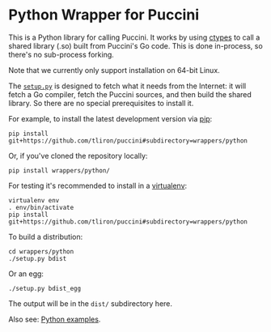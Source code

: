 Python Wrapper for Puccini
==========================

This is a Python library for calling Puccini. It works by using
[ctypes](https://docs.python.org/3/library/ctypes.html) to call a shared library (.so) built from
Puccini's Go code. This is done in-process, so there's no sub-process forking.

Note that we currently only support installation on 64-bit Linux.

The [`setup.py`](setup.py) is designed to fetch what it needs from the Internet: it will fetch a Go
compiler, fetch the Puccini sources, and then build the shared library. So there are no special
prerequisites to install it.

For example, to install the latest development version via [pip](https://pip.pypa.io/): 

    pip install git+https://github.com/tliron/puccini#subdirectory=wrappers/python

Or, if you've cloned the repository locally: 

    pip install wrappers/python/

For testing it's recommended to install in a [virtualenv](https://virtualenv.pypa.io/):

    virtualenv env
    . env/bin/activate
    pip install git+https://github.com/tliron/puccini#subdirectory=wrappers/python

To build a distribution:

    cd wrappers/python
    ./setup.py bdist

Or an egg:

    ./setup.py bdist_egg

The output will be in the `dist/` subdirectory here.

Also see: [Python examples](../../examples/python/).
